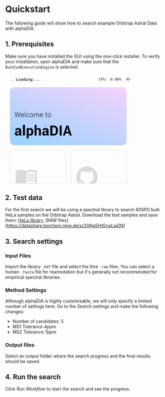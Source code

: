 # Quickstart

The following guide will show how to search example Orbitrap Astral Data with alphaDIA.

## 1. Prerequisites
Make sure you have installed the GUI using the one-click installer. To verify your installation, open alphaDIA and make sure that the `BundledExecutionEngine` is selected.

<img src="_static/images/select_engine.gif" width="400" height="auto">

## 2. Test data

For the first search we will be using a spectral library to search 60SPD bulk HeLa samples on the Orbitrap Astral. Download the test samples and save them: [HeLa library](https://datashare.biochem.mpg.de/s/Uw2yfNSbApfPpTk), [RAW files].(https://datashare.biochem.mpg.de/s/339jg5HtGrwLwDN)

## 3. Search settings

### Input Files
Import the library `.hdf` file and select the thre `.raw` files. You can select a human `.fasta` file for reannotation but it's generally not recommended for empirical spectral libraries.

### Method Settings
Although alphaDIA is highly customizable, we will only specify a limited number of settings here. Go to the *Search* settings and make the following changes:
* Number of candidates: 5
* MS1 Tolerance 4ppm
* MS2 Tolerance 7ppm

### Output files
Select an output folder where the search progress and the final results should be saved.

## 4. Run the search
Click *Run Workflow* to start the search and see the progress.
